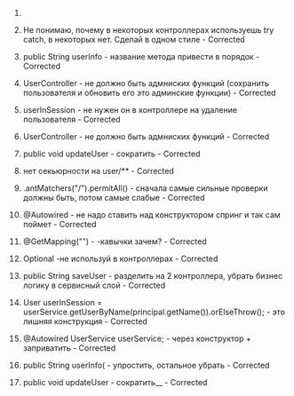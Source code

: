 1. 

1. Не понимаю, почему в некоторых контроллерах используешь try catch, в некоторых нет. Сделай в одном стиле - Corrected
2. public String userInfo - название метода привести в порядок - Corrected
3. UserController - не должно быть адмниских функций (сохранить пользователя и обновить его это админские функции) - Corrected

1. userInSession - не нужен он в контроллере на удаление пользователя - Corrected
2. UserController - не должно быть адмниских функций - Corrected
3. public void updateUser - сократить - Corrected

1. нет секьюрности на user/** - Corrected
2. .antMatchers("/").permitAll() - сначала самые сильные проверки должны быть, потом самые слабые - Corrected
3. @Autowired - не надо ставить над конструктором спринг и так сам поймет - Corrected
4. @GetMapping("") - -кавычки зачем? - Corrected
5. Optional -не используй в контроллерах - Corrected
6. public String saveUser - разделить на 2 контроллера, убрать бизнес логику в сервисный слой - Corrected
7. User userInSession = userService.getUserByName(principal.getName()).orElseThrow(); - это  лишняя конструкция - Corrected
8. @Autowired UserService userService; - через конструктор + заприватить - Corrected
9. public String userInfo( - упростить, остальное убрать - Corrected
10. public void updateUser - сократить__ - Corrected
